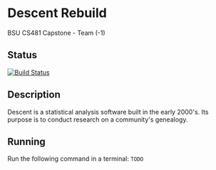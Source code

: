 # Descent Rebuild
BSU CS481 Capstone - Team (-1)

## Status
[![Build Status](https://github.com/cs481-ekh/s24--1/actions/workflows/python_build_and_test.yml/badge.svg)](https://github.com/cs481-ekh/s24--1/actions/workflows/python_build_and_test.yml)


## Description
Descent is a statistical analysis software built in the early 2000's. Its purpose is to conduct research on a community's genealogy.

## Running
Run the following command in a terminal:
`TODO`
